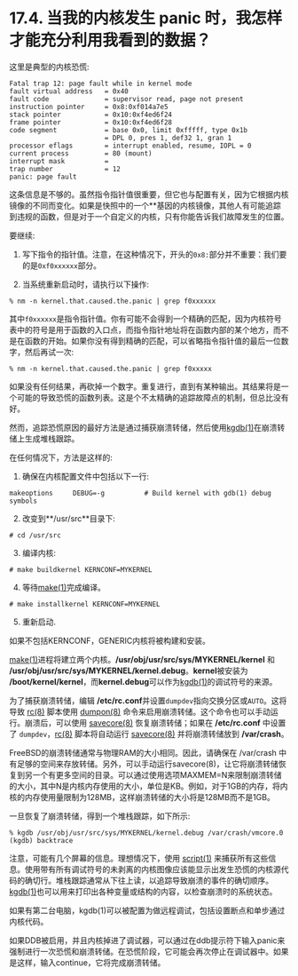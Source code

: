 # 17.4. 当我的内核发生 panic 时，我怎样才能充分利用我看到的数据？

这里是典型的内核恐慌:

```
Fatal trap 12: page fault while in kernel mode
fault virtual address   = 0x40
fault code              = supervisor read, page not present
instruction pointer     = 0x8:0xf014a7e5
stack pointer           = 0x10:0xf4ed6f24
frame pointer           = 0x10:0xf4ed6f28
code segment            = base 0x0, limit 0xfffff, type 0x1b
                        = DPL 0, pres 1, def32 1, gran 1
processor eflags        = interrupt enabled, resume, IOPL = 0
current process         = 80 (mount)
interrupt mask          =
trap number             = 12
panic: page fault
```

这条信息是不够的。虽然指令指针值很重要，但它也与配置有关，因为它根据内核镜像的不同而变化。如果是快照中的一个**基因的内核镜像，其他人有可能追踪到违规的函数，但是对于一个自定义的内核，只有你能告诉我们故障发生的位置。

要继续:

1. 写下指令的指针值。注意，在这种情况下，开头的`0x8:`部分并不重要：我们要的是`0xf0xxxxxx`部分。

2. 当系统重新启动时，请执行以下操作:

```
% nm -n kernel.that.caused.the.panic | grep f0xxxxxx
```

其中`f0xxxxxx`是指令指针值。你有可能不会得到一个精确的匹配，因为内核符号表中的符号是用于函数的入口点，而指令指针地址将在函数内部的某个地方，而不是在函数的开始。如果你没有得到精确的匹配，可以省略指令指针值的最后一位数字，然后再试一次:

```
% nm -n kernel.that.caused.the.panic | grep f0xxxxx
```

如果没有任何结果，再砍掉一个数字。重复进行，直到有某种输出。其结果将是一个可能的导致恐慌的函数列表。这是个不太精确的追踪故障点的机制，但总比没有好。

然而，追踪恐慌原因的最好方法是通过捕获崩溃转储，然后使用[kgdb(1)](https://www.freebsd.org/cgi/man.cgi?query=kgdb&sektion=1&format=html)在崩溃转储上生成堆栈跟踪。

在任何情况下，方法是这样的:

1. 确保在内核配置文件中包括以下一行:

```
makeoptions     DEBUG=-g          # Build kernel with gdb(1) debug symbols
```

2. 改变到**/usr/src**目录下:

```
# cd /usr/src
```

3. 编译内核:

```
# make buildkernel KERNCONF=MYKERNEL
```

4. 等待[make(1)](https://www.freebsd.org/cgi/man.cgi?query=make&sektion=1&format=html)完成编译。

```
# make installkernel KERNCONF=MYKERNEL
```

5. 重新启动.

如果不包括KERNCONF，GENERIC内核将被构建和安装。

[make(1)](https://www.freebsd.org/cgi/man.cgi?query=make&sektion=1&format=html)进程将建立两个内核。**/usr/obj/usr/src/sys/MYKERNEL/kernel** 和 **/usr/obj/usr/src/sys/MYKERNEL/kernel.debug**。**kernel**被安装为 **/boot/kernel/kernel**，而**kernel.debug**可以作为[kgdb(1)](https://www.freebsd.org/cgi/man.cgi?query=kgdb&sektion=1&format=html)的调试符号的来源。

为了捕获崩溃转储，编辑 **/etc/rc.conf**并设置`dumpdev`指向交换分区或`AUTO`。这将导致 [rc(8)](https://www.freebsd.org/cgi/man.cgi?query=rc&sektion=8&format=html) 脚本使用 [dumpon(8)](https://www.freebsd.org/cgi/man.cgi?query=dumpon&sektion=8&format=html) 命令来启用崩溃转储。这个命令也可以手动运行。崩溃后，可以使用 [savecore(8)](https://www.freebsd.org/cgi/man.cgi?query=savecore&sektion=8&format=html) 恢复崩溃转储；如果在 **/etc/rc.conf** 中设置了 `dumpdev`，[rc(8)](https://www.freebsd.org/cgi/man.cgi?query=rc&sektion=8&format=html) 脚本将自动运行 [savecore(8)](https://www.freebsd.org/cgi/man.cgi?query=savecore&sektion=8&format=html) 并将崩溃转储放到 **/var/crash**。

FreeBSD的崩溃转储通常与物理RAM的大小相同。因此，请确保在 /var/crash 中有足够的空间来存放转储。另外，可以手动运行savecore(8)，让它将崩溃转储恢复到另一个有更多空间的目录。可以通过使用选项MAXMEM=N来限制崩溃转储的大小，其中N是内核内存使用的大小，单位是KB。例如，对于1GB的内存，将内核的内存使用量限制为128MB，这样崩溃转储的大小将是128MB而不是1GB。

一旦恢复了崩溃转储，得到一个堆栈跟踪，如下所示:

```
% kgdb /usr/obj/usr/src/sys/MYKERNEL/kernel.debug /var/crash/vmcore.0
(kgdb) backtrace
```

注意，可能有几个屏幕的信息。理想情况下，使用 [script(1)](https://www.freebsd.org/cgi/man.cgi?query=script&sektion=1&format=html) 来捕获所有这些信息。使用带有所有调试符号的未剥离的内核图像应该能显示出发生恐慌的内核源代码的确切行。堆栈跟踪通常从下往上读，以追踪导致崩溃的事件的确切顺序。[kgdb(1)](https://www.freebsd.org/cgi/man.cgi?query=kgdb&sektion=1&format=html)也可以用来打印出各种变量或结构的内容，以检查崩溃时的系统状态。

如果有第二台电脑，kgdb(1)可以被配置为做远程调试，包括设置断点和单步通过内核代码。


如果DDB被启用，并且内核掉进了调试器，可以通过在ddb提示符下输入panic来强制进行一次恐慌和崩溃转储。在恐慌阶段，它可能会再次停止在调试器中。如果是这样，输入continue，它将完成崩溃转储。

